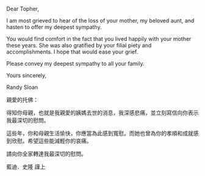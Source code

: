Dear Topher,

I am most grieved to hear of the loss of your mother, my beloved aunt,
and hasten to offer my deepest sympathy.

You would find comfort in the fact that you lived happily with your
mother these years. She was also gratified by your filial piety and
accomplishments. I hope that would ease your grief.

Please convey my deepest sympathy to all your family.

Yours sincerely,

Randy Sloan

親愛的托佛：

得知你母親，也就是我親愛的姨媽去世的消息，我深感悲痛，並立刻寫信向你表示我最深切的慰問。

這些年，你和母親生活愉快，你應當為此感到寬慰。而她也曾為你的孝順和成就感到欣慰。希望這些能減輕你的哀痛。

請向你全家轉達我最深切的慰問。

藍迪．史隆 謹上
